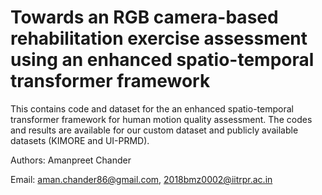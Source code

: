 # Towards an RGB camera-based rehabilitation exercise assessment using an enhanced spatio-temporal transformer framework
This contains code and dataset for the an enhanced spatio-temporal transformer framework for human motion quality assessment. The codes and results are available for our custom dataset and publicly available datasets (KIMORE and UI-PRMD).


Authors: Amanpreet Chander

Email: aman.chander86@gmail.com, 2018bmz0002@iitrpr.ac.in
